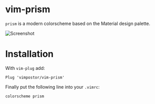 # vim-prism

`prism` is a modern colorscheme based on the Material design palette.

![Screenshot](https://user-images.githubusercontent.com/21310755/140586022-d1fe7826-b0d6-48b1-8466-12813317a107.png)
# Installation

With `vim-plug` add:

```vim
Plug 'vimpostor/vim-prism'
```

Finally put the following line into your `.vimrc`:

```vim
colorscheme prism
```
